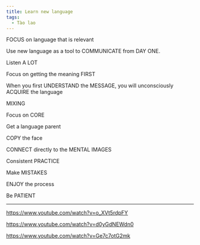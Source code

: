 ```yaml
---
title: Learn new language
tags:
  - Tào lao
---
```


FOCUS on language that is relevant

Use new language as a tool to COMMUNICATE from DAY ONE.

Listen A LOT

Focus on getting the meaning FIRST

When you first UNDERSTAND the MESSAGE, you will unconsciously ACQUIRE the language

MIXING

Focus on CORE

Get a language parent

COPY the face

CONNECT directly to the MENTAL IMAGES

Consistent PRACTICE

Make MISTAKES

ENJOY the process

Be PATIENT

---

https://www.youtube.com/watch?v=o_XVt5rdpFY

https://www.youtube.com/watch?v=d0yGdNEWdn0

https://www.youtube.com/watch?v=Ge7c7otG2mk
